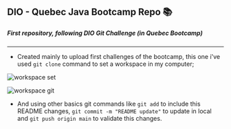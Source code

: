 ## DIO - Quebec Java Bootcamp Repo 📚 
##### First repository, following DIO Git Challenge **(in Quebec Bootcamp)**
---

- Created mainly to upload first challenges of the bootcamp, this one i've used <code>git clone</code> command to set a workspace in my computer;

<img src="https://img001.prntscr.com/file/img001/e3eRyPwYS1SXHim4aWZi1g.png" alt="workspace set" title="workspace set"  />

​                 <img src="https://img001.prntscr.com/file/img001/euGocZvdRpORcvT6VVEkLQ.png" alt="workspace git" title="workspace git"  />

- And using other basics git commands like <code>git add</code> to include this README changes, <code>git commit -m "README update"</code>  to update in local and <code>git push origin main</code> to validate this changes.
